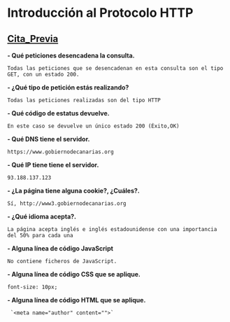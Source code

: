 # Introducción al Protocolo HTTP
## [Cita_Previa](http://www3.gobiernodecanarias.org/sanidad/scs/gc/18/Cita_Previa/index.html)

**- Qué peticiones desencadena la consulta.**

    Todas las peticiones que se desencadenan en esta consulta son el tipo GET, con un estado 200.
    
**- ¿Qué tipo de petición estás realizando?**

    Todas las peticiones realizadas son del tipo HTTP
    
**- Qué código de estatus devuelve.**

    En este caso se devuelve un único estado 200 (Éxito,OK)
    
**- Qué DNS tiene el servidor.**

    https://www.gobiernodecanarias.org
    
**- Qué IP tiene tiene el servidor.**

    93.188.137.123
    
**- ¿La página tiene alguna cookie?, ¿Cuáles?.**

    Sí, http://www3.gobiernodecanarias.org
    
**- ¿Qué idioma acepta?.**

    La página acepta inglés e inglés estadounidense con una importancia del 50% para cada una
    
**- Alguna línea de código JavaScript**

    No contiene ficheros de JavaScript.

**- Alguna línea de código CSS que se aplique.**

    font-size: 10px;
    
**- Alguna línea de código HTML que se aplique.**

     `<meta name="author" content="">`
